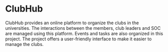 # ClubHub
ClubHub provides an online platform to organize the clubs in the universities. The interactions between the members, club leaders and SOC are managed using this platform. Events and tasks are also organized in this project. The project offers a user-friendly interface to make it easier to manage the clubs.
